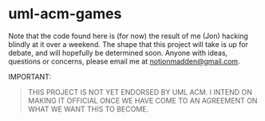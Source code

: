 uml-acm-games
=============
Note that the code found here is (for now) the result of me (Jon) hacking blindly at it
over a weekend. The shape that this project will take is up for debate, and will hopefully 
be determined soon. Anyone with ideas, questions or concerns, please email me at notjonmadden@gmail.com.

IMPORTANT:
 > THIS PROJECT IS NOT YET ENDORSED BY UML ACM. I INTEND ON MAKING IT OFFICIAL ONCE
   WE HAVE COME TO AN AGREEMENT ON WHAT WE WANT THIS TO BECOME.
